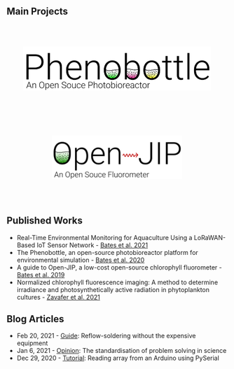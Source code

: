 
## Main Projects
<html>
  <p align="middle">
        <a href="https://github.com/HarveyBates/Phenobottle"><img src="/imgs/Phenobottle Logo.png" alt="Phenobottle" height="100" hspace="20" vspace="50"></a>
        <a href="https://github.com/HarveyBates/Open-JIP"><img src="/imgs/Open-JIP Logo.png" alt="Open-JIP" height="100" hspace="20" vspace="50"></a>
  </p>
</html>

## Published Works
- Real-Time Environmental Monitoring for Aquaculture Using a LoRaWAN-Based IoT Sensor Network - [Bates et al. 2021](https://doi.org/10.3390/s21237963)
- The Phenobottle, an open-source photobioreactor platform for environmental simulation - [Bates et al. 2020](https://doi.org/10.1016/j.algal.2020.102105)
- A guide to Open-JIP, a low-cost open-source chlorophyll fluorometer - [Bates et al. 2019](https://doi.org/10.1007/s11120-019-00673-2)
- Normalized chlorophyll fluorescence imaging: A method to determine irradiance and photosynthetically active radiation in phytoplankton cultures - [Zavafer et al. 2021](https://doi.org/10.1016/j.algal.2021.102309)

## Blog Articles
- Feb 20, 2021 - [Guide](https://harveybates.github.io/technology/2021/02/20/reflow.html): Reflow-soldering without the expensive equipment
- Jan 6, 2021 - [Opinion](https://harveybates.github.io/technology/2021/01/06/algaltech.html): The standardisation of problem solving in science
- Dec 29, 2020 - [Tutorial](https://harveybates.github.io/tutorial/2020/12/29/PySerialArduinoTutorial.html): Reading array from an Arduino using PySerial
